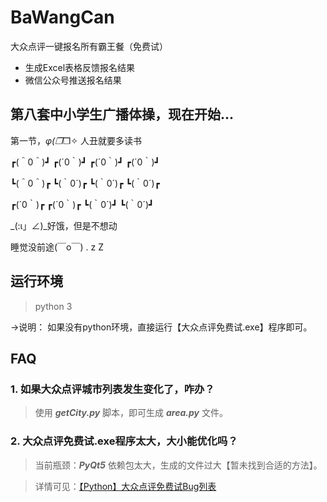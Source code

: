 
# BaWangCan
大众点评一键报名所有霸王餐（免费试）

 - 生成Excel表格反馈报名结果
 - 微信公众号推送报名结果

## 第八套中小学生广播体操，现在开始...
第一节，_φ(❐_❐✧ 人丑就要多读书

┏(＾0＾)┛  ┏(´0｀)┛  ┏(´0｀)┛  ┏(´0｀)┛

┗(＾0＾)┏  ┗(｀0´)┏  ┗(｀0´)┏  ┗(｀0´)┏

┏(´0｀)┏   ┏(´0｀)┏  ┗(｀0´)┛  ┗(｀0´)┛

_(:ι」∠)_好饿，但是不想动

睡觉没前途(￣o￣) . z Z　

## 运行环境
> 	python 3

→说明： 如果没有python环境，直接运行【大众点评免费试.exe】程序即可。

## FAQ 
### 1. 如果大众点评城市列表发生变化了，咋办？

> 	使用 ***getCity.py*** 脚本，即可生成 ***area.py*** 文件。

### 2. 大众点评免费试.exe程序太大，大小能优化吗？
> 当前瓶颈：***PyQt5*** 依赖包太大，生成的文件过大【暂未找到合适的方法】。

> 详情可见：[【Python】大众点评免费试Bug列表](https://www.yuque.com/docs/share/e8433f92-6176-47a2-8211-2e1efcb63d7b?#%20%E3%80%8A%E3%80%90Python%E3%80%91%E5%A4%A7%E4%BC%97%E7%82%B9%E8%AF%84%E5%85%8D%E8%B4%B9%E8%AF%95Bug%E5%88%97%E8%A1%A8%E3%80%8B)
